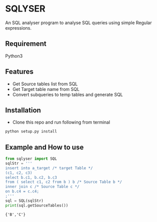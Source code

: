 # SQLYSER
An SQL analyser program to analyse SQL queries using simple Regular expressions.

## Requirement 
Python3

## Features
 - Get Source tables list from SQL
 - Get Target table name from SQL
 - Convert subqueries to temp tables and generate SQL

## Installation
 - Clone this repo and run following from terminal
```bash
python setup.py install
```

## Example and How to use
```python
from sqlyser import SQL
sqlStr = '''
insert into a_target /* target Table */
(c1, c2, c3) 
select b.c1, b.c2, b.c3 
from ( select c1, c2 from b ) b /* Source Table b */
inner join c /* Source Table c */
on b.c4 = c.c4;
;'''
sql = SQL(sqlStr)
print(sql.getSourceTables())
```
```
{'B','C'}
```